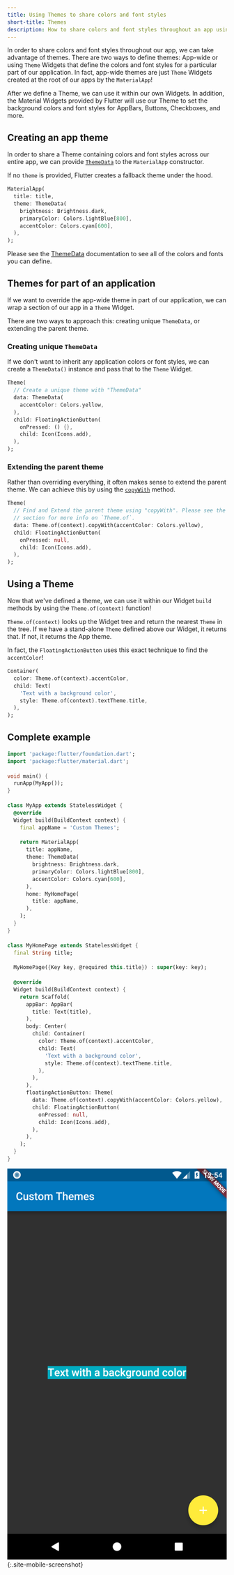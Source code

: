 ```yaml
---
title: Using Themes to share colors and font styles
short-title: Themes
description: How to share colors and font styles throughout an app using Themes.
---
```


In order to share colors and font styles throughout our app, we can take
advantage of themes. There are two ways to define themes: App-wide or using
`Theme` Widgets that define the colors and font styles for a particular part of
our application. In fact, app-wide themes are just `Theme` Widgets created at
the root of our apps by the `MaterialApp`!

After we define a Theme, we can use it within our own Widgets. In addition, the
Material Widgets provided by Flutter will use our Theme to set the background
colors and font styles for AppBars, Buttons, Checkboxes, and more.

## Creating an app theme

In order to share a Theme containing colors and font styles across our entire
app, we can provide
[`ThemeData`](https://docs.flutter.io/flutter/material/ThemeData-class.html)
to the `MaterialApp` constructor.

If no `theme` is provided, Flutter creates a fallback theme under the hood.

<!-- skip -->
```dart
MaterialApp(
  title: title,
  theme: ThemeData(
    brightness: Brightness.dark,
    primaryColor: Colors.lightBlue[800],
    accentColor: Colors.cyan[600],
  ),
);
```

Please see the [ThemeData](https://docs.flutter.io/flutter/material/ThemeData-class.html)
documentation to see all of the colors and fonts you can define.

## Themes for part of an application

If we want to override the app-wide theme in part of our application, we can
wrap a section of our app in a `Theme` Widget.

There are two ways to approach this: creating unique `ThemeData`, or
extending the parent theme.

### Creating unique `ThemeData`

If we don't want to inherit any application colors or font styles, we can create
a `ThemeData()` instance and pass that to the `Theme` Widget.

<!-- skip -->
```dart
Theme(
  // Create a unique theme with "ThemeData"
  data: ThemeData(
    accentColor: Colors.yellow,
  ),
  child: FloatingActionButton(
    onPressed: () {},
    child: Icon(Icons.add),
  ),
);
```

### Extending the parent theme

Rather than overriding everything, it often makes sense to extend the parent
theme. We can achieve this by using the
[`copyWith`](https://docs.flutter.io/flutter/material/ThemeData/copyWith.html)
method.

<!-- skip -->
```dart
Theme(
  // Find and Extend the parent theme using "copyWith". Please see the next
  // section for more info on `Theme.of`.
  data: Theme.of(context).copyWith(accentColor: Colors.yellow),
  child: FloatingActionButton(
    onPressed: null,
    child: Icon(Icons.add),
  ),
);
```

## Using a Theme

Now that we've defined a theme, we can use it within our Widget `build` methods
by using the `Theme.of(context)` function!

`Theme.of(context)` looks up the Widget tree and return the nearest `Theme`
in the tree. If we have a stand-alone `Theme` defined above our Widget, it
returns that. If not, it returns the App theme.

In fact, the `FloatingActionButton` uses this exact technique to find the
`accentColor`!

<!-- skip -->
```dart
Container(
  color: Theme.of(context).accentColor,
  child: Text(
    'Text with a background color',
    style: Theme.of(context).textTheme.title,
  ),
);
```

## Complete example

```dart
import 'package:flutter/foundation.dart';
import 'package:flutter/material.dart';

void main() {
  runApp(MyApp());
}

class MyApp extends StatelessWidget {
  @override
  Widget build(BuildContext context) {
    final appName = 'Custom Themes';

    return MaterialApp(
      title: appName,
      theme: ThemeData(
        brightness: Brightness.dark,
        primaryColor: Colors.lightBlue[800],
        accentColor: Colors.cyan[600],
      ),
      home: MyHomePage(
        title: appName,
      ),
    );
  }
}

class MyHomePage extends StatelessWidget {
  final String title;

  MyHomePage({Key key, @required this.title}) : super(key: key);

  @override
  Widget build(BuildContext context) {
    return Scaffold(
      appBar: AppBar(
        title: Text(title),
      ),
      body: Center(
        child: Container(
          color: Theme.of(context).accentColor,
          child: Text(
            'Text with a background color',
            style: Theme.of(context).textTheme.title,
          ),
        ),
      ),
      floatingActionButton: Theme(
        data: Theme.of(context).copyWith(accentColor: Colors.yellow),
        child: FloatingActionButton(
          onPressed: null,
          child: Icon(Icons.add),
        ),
      ),
    );
  }
}
```

![Themes Demo](/images/cookbook/themes.png){:.site-mobile-screenshot}
